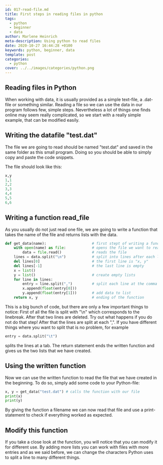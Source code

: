 ```yaml
---
id: 017-read-file.md
title: First steps in reading files in python
tags:
  - python
  - beginner
  - data
author: Marlene Heinrich
meta-description: Using python to read files
date: 2020-10-27 16:44:28 +0100
keywords: python, beginner, data
template: post
categories:
  - python
cover: ../../images/categories/python.png
---
```


## Reading files in Python

When working with data, it is usually provided as a simple text-file, a
.dat-file or something similar. Reading a file so we can use the data in our
program follows few, simple steps. Nevertheless a lot of things one finds
online may seem really complicated, so we start with a really simple example,
that can be modified easily.

## Writing the datafile "test.dat"

The file we are going to read should be named "test.dat" and saved in the same
folder as this small program. Doing so you should be able to simply copy and
paste the code snippets.

The file should look like this:
```python
x,y
1,1
2,2
3,3
4,4
5,5
6,6
```
## Writing a function read_file

As you usually do not just read one file, we are going to write a function that
takes the name of the file and returns lists with the data.

```python
def get_data(name):                     # first stept of writing a function
    with open(name) as file:            # opens the file we want to read
        data = file.read()              # reads the file
    lines = data.split("\n")            # split into lines after each linebreak
    del lines[0]                        # the first line is "x, y"
    del lines[-1]                       # the last line is empty
    x = list()
    y = list()                          # create empty lists
    for line in lines:
        entry = line.split(",")         # split each line at the comma
        x.append(float(entry[0]))
        y.append(float(entry[1]))       # add data to list
    return x, y                         # ending of the function
```

This is a big bunch of code, but there are only a few important things to
notice: First of all the file is split with "\n" which corresponds to the
linebreak. After that two lines are deleted. Try out what happens if you do
not do that step! After that the lines are split at each ",". If you have
different things where you want to split that is no problem, for example
```python
entry = data.split("\t")
```
splits the lines at a tab. The return statement ends the written function and
gives us the two lists that we have created.

## Using the written function

Now we can use the written function to read the file that we have created in
the beginning. To do so, simply add some code to your Python-file:

```python
x, y = get_data("test.dat") # calls the function with our file
print(x)
print(y)
```

By giving the function a filename we can now read that file and use a
print-statement to check if everything worked as expected.

## Modify this function

If you take a close look at the function, you will notice that you can modify it
for different use. By adding more lists you can work with files with more
entries and as we said before, we can change the characters Python uses to
split a line to many different things.
